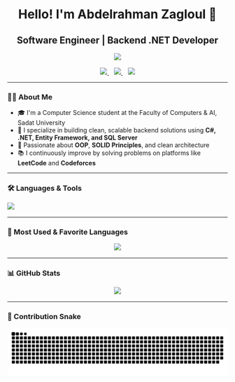 <h1 align="center">Hello! I'm Abdelrahman Zagloul 👋</h1>
<h2 align="center">Software Engineer | Backend .NET Developer</h2>

<p align="center">
  <img src="https://komarev.com/ghpvc/?username=Abdelrahman-Zagloul&style=plastic&color=4010B0" height="30" />
</p>

<p align="center">
  <a href="https://www.linkedin.com/in/abdelrahman-zagloul/" target="_blank">
    <img src="https://raw.githubusercontent.com/rahuldkjain/github-profile-readme-generator/master/src/images/icons/Social/linked-in-alt.svg" height="50" />
  </a>&nbsp;&nbsp;
  <a href="https://codeforces.com/profile/-A_B_D_O-" target="_blank">
    <img src="https://cdn.iconscout.com/icon/free/png-256/free-code-forces-logo-icon-download-in-svg-png-gif-file-formats--technology-social-media-vol-2-pack-logos-icons-3029920.png" height="50" />
  </a>&nbsp;&nbsp;
  <a href="https://leetcode.com/u/LeWyRdqg7O/" target="_blank">
    <img src="https://upload.wikimedia.org/wikipedia/commons/1/19/LeetCode_logo_black.png" height="45" />
  </a>
</p>

---

### 🧑‍💻 About Me

- 🎓 I'm a Computer Science student at the Faculty of Computers & AI, Sadat University  
- 💼 I specialize in building clean, scalable backend solutions using **C#, .NET, Entity Framework, and SQL Server**  
- 🧠 Passionate about **OOP**, **SOLID Principles**, and clean architecture  
- 📚 I continuously improve by solving problems on platforms like **LeetCode** and **Codeforces**

---

### 🛠️ Languages & Tools

<p align="left">
  <img height="75" src="https://go-skill-icons.vercel.app/api/icons?i=csharp,dotnet,sqlserver,postman,html,css,js,cpp"/>
</p>

---

### 📌 Most Used & Favorite Languages

<p align="center">
  <img src="https://skillicons.dev/icons?i=cs,js,html,cpp" height="50" />
</p>

---

### 📊 GitHub Stats

<p align="center">
  <img src="https://github-readme-stats.vercel.app/api/top-langs?username=Abdelrahman-Zagloul&layout=compact&langs_count=6&theme=codeSTACKr"/>
</p>

---

### 🐍 Contribution Snake

<p align="center">
  <img src="https://raw.githubusercontent.com/platane/snk/output/github-contribution-grid-snake-dark.svg">
</p>

